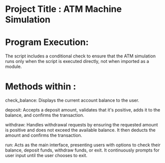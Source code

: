 # Project Title : ATM Machine Simulation

# Program Execution:

The script includes a conditional check to ensure that the ATM simulation runs only when the script is executed directly, not when imported as a module.

# Methods within :
check_balance: Displays the current account balance to the user.

deposit: Accepts a deposit amount, validates that it's positive, adds it to the balance, and confirms the transaction.

withdraw: Handles withdrawal requests by ensuring the requested amount is positive and does not exceed the available balance. It then deducts the amount and confirms the transaction.

run: Acts as the main interface, presenting users with options to check their balance, deposit funds, withdraw funds, or exit. It continuously prompts for user input until the user chooses to exit.
